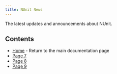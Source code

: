 ```yaml
---
title: NUnit News
---
```


The latest updates and announcements about NUnit.

## Contents

- [Home](/) - Return to the main documentation page
- [Page 7](../wip.md)
- [Page 8](../wip.md)
- [Page 9](../wip.md)
